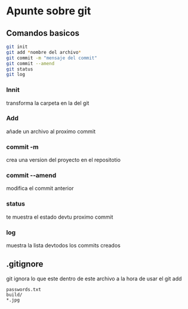 # Apunte sobre git

## Comandos basicos

```bash
git init
git add *nombre del archivo*
git commit -m "mensaje del commit"
git commit --amend
git status
git log

```

### Innit
transforma la carpeta en la del git
### Add 
añade un archivo al proximo commit
### commit -m
crea una version del proyecto en el repositotio
### commit --amend
modifica el commit anterior
### status
te muestra el estado devtu proximo commit
### log
muestra la lista devtodos los commits creados

## .gitignore
git ignora lo que este dentro de este archivo a la hora de usar el git add

```
passwords.txt
build/
*.jpg
```